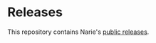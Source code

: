 # Releases

This repository contains Narie's [public releases](https://github.com/travelnarie/narie-releases/releases).
